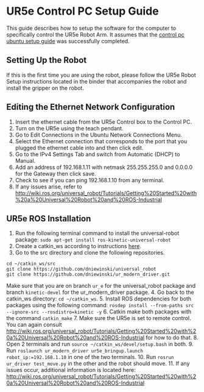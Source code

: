 # UR5e Control PC Setup Guide

This guide describes how to setup the software for the computer to specifically control the UR5e Robot Arm. It assumes that the [control pc ubuntu setup guide](./control_pc_ubuntu_setup_guide.md) was successfully completed.

## Setting Up the Robot
If this is the first time you are using the robot, please follow the UR5e Robot Setup instructions located in the binder that accompanies the robot and install the gripper on the robot. 

## Editing the Ethernet Network Configuration
1. Insert the ethernet cable from the UR5e Control box to the Control PC.
2. Turn on the UR5e using the teach pendant.
3. Go to Edit Connections in the Ubuntu Network Connections Menu.
4. Select the Ethernet connection that corresponds to the port that you plugged the ethernet cable into and then click edit.
5. Go to the IPv4 Settings Tab and switch from Automatic (DHCP) to Manual.
6. Add an address of 192.168.1.11 with netmask 255.255.255.0 and 0.0.0.0 for the Gateway then click save.
7. Check to see if you can ping 192.168.1.10 from any terminal.
8. If any issues arise, refer to http://wiki.ros.org/universal_robot/Tutorials/Getting%20Started%20with%20a%20Universal%20Robot%20and%20ROS-Industrial

## UR5e ROS Installation
1. Run the following terminal command to install the universal-robot package:
`sudo apt-get install ros-kinetic-universal-robot`
2. Create a catkin_ws according to instructions [here](http://wiki.ros.org/catkin/Tutorials/create_a_workspace).
3. Go to the src directory and clone the following repositories.
```
cd ~/catkin_ws/src
git clone https://github.com/dniewinski/universal_robot
git clone https://github.com/dniewinski/ur_modern_driver.git
```
Make sure that you are on branch `ur_e` for the universal_robot package and branch `kinetic-devel` for the ur_modern_driver package.
4. Go back to the catkin_ws directory: `cd ~/catkin_ws`.
5. Install ROS dependencies for both packages using the following command: 
`rosdep install --from-paths src --ignore-src --rosdistro=kinetic -y`
6. Catkin make both packages with the command `catkin_make`
7. Make sure the UR5e is set to remote control. You can again consult http://wiki.ros.org/universal_robot/Tutorials/Getting%20Started%20with%20a%20Universal%20Robot%20and%20ROS-Industrial for how to do that.
8. Open 2 terminals and run `source ~/catkin_ws/devel/setup.bash` in both.
9. Run `roslaunch ur_modern_driver ur5e_bringup.launch robot_ip:=192.168.1.10` in one of the two terminals.
10. Run `rosrun ur_driver test_move.py` in the other and the robot should move.
11. If any issues occur, additional information is located here: http://wiki.ros.org/universal_robot/Tutorials/Getting%20Started%20with%20a%20Universal%20Robot%20and%20ROS-Industrial